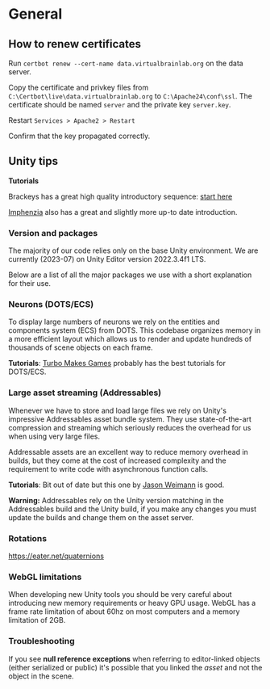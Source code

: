 # General

## How to renew certificates

Run `certbot renew --cert-name data.virtualbrainlab.org` on the data server.

Copy the certificate and privkey files from `C:\Certbot\live\data.virtualbrainlab.org` to `C:\Apache24\conf\ssl`. The certificate should be named `server` and the private key `server.key`.

Restart `Services > Apache2 > Restart`

Confirm that the key propagated correctly.

## Unity tips

**Tutorials**

Brackeys has a great high quality introductory sequence: [start here](https://www.youtube.com/watch?v=j48LtUkZRjU&list=PLPV2KyIb3jR5QFsefuO2RlAgWEz6EvVi6)

[Imphenzia](https://www.youtube.com/watch?v=pwZpJzpE2lQ) also has a great and slightly more up-to date introduction.

### Version and packages

The majority of our code relies only on the base Unity environment. We are currently (2023-07) on Unity Editor version 2022.3.4f1 LTS.

Below are a list of all the major packages we use with a short explanation for their use.

### Neurons (DOTS/ECS)

To display large numbers of neurons we rely on the entities and components system (ECS) from DOTS. This codebase organizes memory in a more efficient layout which allows us to render and update hundreds of thousands of scene objects on each frame.

**Tutorials**: [Turbo Makes Games](https://www.youtube.com/c/TurboMakesGames) probably has the best tutorials for DOTS/ECS. 

### Large asset streaming (Addressables)

Whenever we have to store and load large files we rely on Unity's impressive Addressables asset bundle system. They use state-of-the-art compression and streaming which seriously reduces the overhead for us when using very large files. 

Addressable assets are an excellent way to reduce memory overhead in builds, but they come at the cost of increased complexity and the requirement to write code with asynchronous function calls.

**Tutorials**: Bit out of date but this one by [Jason Weimann](https://www.youtube.com/watch?v=uNpBS0LPhaU) is good.

**Warning:** Addressables rely on the Unity version matching in the Addressables build and the Unity build, if you make any changes you must update the builds and change them on the asset server.

### Rotations

https://eater.net/quaternions

### WebGL limitations

When developing new Unity tools you should be very careful about introducing new memory requirements or heavy GPU usage. WebGL has a frame rate limitation of about 60hz on most computers and a memory limitation of 2GB.

### Troubleshooting

If you see **null reference exceptions** when referring to editor-linked objects (either serialized or public) it's possible that you linked the *asset* and not the object in the scene.